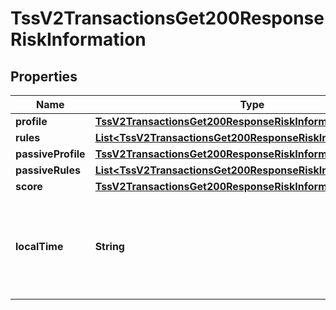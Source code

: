 
# TssV2TransactionsGet200ResponseRiskInformation

## Properties
Name | Type | Description | Notes
------------ | ------------- | ------------- | -------------
**profile** | [**TssV2TransactionsGet200ResponseRiskInformationProfile**](TssV2TransactionsGet200ResponseRiskInformationProfile.md) |  |  [optional]
**rules** | [**List&lt;TssV2TransactionsGet200ResponseRiskInformationRules&gt;**](TssV2TransactionsGet200ResponseRiskInformationRules.md) |  |  [optional]
**passiveProfile** | [**TssV2TransactionsGet200ResponseRiskInformationProfile**](TssV2TransactionsGet200ResponseRiskInformationProfile.md) |  |  [optional]
**passiveRules** | [**List&lt;TssV2TransactionsGet200ResponseRiskInformationRules&gt;**](TssV2TransactionsGet200ResponseRiskInformationRules.md) |  |  [optional]
**score** | [**TssV2TransactionsGet200ResponseRiskInformationScore**](TssV2TransactionsGet200ResponseRiskInformationScore.md) |  |  [optional]
**localTime** | **String** | Time that the transaction was submitted in local time. Generated by Cybersource. |  [optional]



